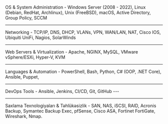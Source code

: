 OS & System Administration - Windows Server (2008 - 2022), Linux (Debian, RedHat, Archlinux), Unix (FreeBSD), macOS, Active Directory, Group Policy, SCCM

-----

Networking - TCP/IP, DNS, DHCP, VLANs, VPN, WAN/LAN, NAT, Cisco IOS, Ubiquiti UniFi, Nagios, SolarWinds

----

Web Servers & Virtualization - Apache, NGINX, MySQL, VMware vSphere/ESXi, Hyper-V, KVM

---
Languages & Automation - PowerShell, Bash, Python, C# (OOP, .NET Core), Ansible, Puppet,

---
DevOps Tools - Ansible, Jenkins, CI/CD, Git, GitHub ---

---
Saxlama Texnologiyaları & Təhlükəsizlik - SAN, NAS, iSCSI, RAID, Acronis Backup, Symantec Backup Exec, pfSense, Cisco ASA, Fortinet FortiGate, Wireshark, Nmap.